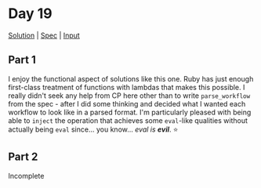 # Day 19

[Solution](../lib/day19.rb) | [Spec](../spec/day19_spec.rb) | [Input](../input/day19.txt)

## Part 1

I enjoy the functional aspect of solutions like this one. Ruby has just enough first-class treatment of functions with
lambdas that makes this possible. I really didn't seek any help from CP here other than to write `parse_workflow` from
the spec - after I did some thinking and decided what I wanted each workflow to look like in a parsed format. I'm
particularly pleased with being able to `inject` the operation that achieves some `eval`-like qualities without actually
being `eval` since... you know... _eval is **evil**_. ⭐

## Part 2

Incomplete
